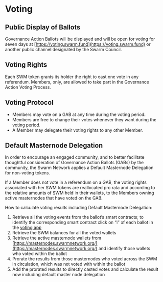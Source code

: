 # Voting

## Public Display of Ballots

Governance Action Ballots will be displayed and will be open for voting for seven days at [https://voting.swarm.fund](https://voting.swarm.fund) or another public channel designated by the Swarm Council.

## Voting Rights

Each SWM token grants its holder the right to cast one vote in any referendum. Members, only, are allowed to take part in the Governance Action Voting Process.

## Voting Protocol

* Members may vote on a GAB at any time during the voting period.
* Members are free to change their votes whenever they want during the voting period.
* A Member may delegate their voting rights to any other Member.

## Default Masternode Delegation

In order to encourage an engaged community, and to better facilitate thoughtful consideration of Governance Action Ballots \(GABs\) by the community, the Swarm Network applies a Default Masternode Delegation for non-voting tokens.

If a Member does not vote in a referendum on a GAB, the voting rights associated with her SWM tokens are reallocated pro rata and according to the relative amounts of SWM held in their wallets, to the Members owning active masternodes that have voted on the GAB.

How to calculate voting results including Default Masternode Delegation:

1. Retrieve all the voting events from the ballot’s smart contracts; to identify the corresponding smart contract click on “i” of each ballot in the [voting app](https://voting.swarm.fund/) 
2. Retrieve the SWM balances for all the voted wallets
3. Retrieve the active masternode wallets from [https://masternodes.swarmnetwork.org/](https://masternodes.swarmnetwork.org/) and identify those wallets who voted within the ballot
4. Prorate the results from those masternodes who voted across the SWM in circulation, which was not voted with within the ballot
5. Add the prorated results to directly casted votes and calculate the result now including default master node delegation

